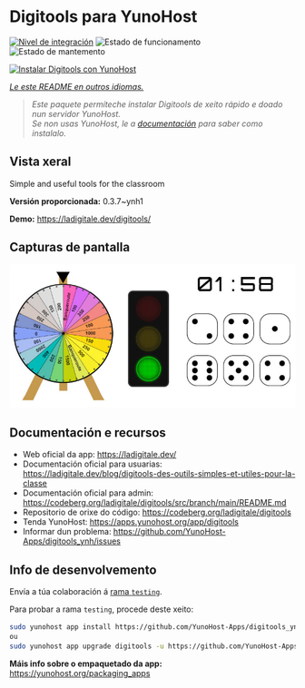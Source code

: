 <!--
NOTA: Este README foi creado automáticamente por <https://github.com/YunoHost/apps/tree/master/tools/readme_generator>
NON debe editarse manualmente.
-->

# Digitools para YunoHost

[![Nivel de integración](https://dash.yunohost.org/integration/digitools.svg)](https://dash.yunohost.org/appci/app/digitools) ![Estado de funcionamento](https://ci-apps.yunohost.org/ci/badges/digitools.status.svg) ![Estado de mantemento](https://ci-apps.yunohost.org/ci/badges/digitools.maintain.svg)

[![Instalar Digitools con YunoHost](https://install-app.yunohost.org/install-with-yunohost.svg)](https://install-app.yunohost.org/?app=digitools)

*[Le este README en outros idiomas.](./ALL_README.md)*

> *Este paquete permíteche instalar Digitools de xeito rápido e doado nun servidor YunoHost.*  
> *Se non usas YunoHost, le a [documentación](https://yunohost.org/install) para saber como instalalo.*

## Vista xeral

Simple and useful tools for the classroom

**Versión proporcionada:** 0.3.7~ynh1

**Demo:** <https://ladigitale.dev/digitools/>

## Capturas de pantalla

![Captura de pantalla de Digitools](./doc/screenshots/screenshot.jpg)

## Documentación e recursos

- Web oficial da app: <https://ladigitale.dev/>
- Documentación oficial para usuarias: <https://ladigitale.dev/blog/digitools-des-outils-simples-et-utiles-pour-la-classe>
- Documentación oficial para admin: <https://codeberg.org/ladigitale/digitools/src/branch/main/README.md>
- Repositorio de orixe do código: <https://codeberg.org/ladigitale/digitools>
- Tenda YunoHost: <https://apps.yunohost.org/app/digitools>
- Informar dun problema: <https://github.com/YunoHost-Apps/digitools_ynh/issues>

## Info de desenvolvemento

Envía a túa colaboración á [rama `testing`](https://github.com/YunoHost-Apps/digitools_ynh/tree/testing).

Para probar a rama `testing`, procede deste xeito:

```bash
sudo yunohost app install https://github.com/YunoHost-Apps/digitools_ynh/tree/testing --debug
ou
sudo yunohost app upgrade digitools -u https://github.com/YunoHost-Apps/digitools_ynh/tree/testing --debug
```

**Máis info sobre o empaquetado da app:** <https://yunohost.org/packaging_apps>
